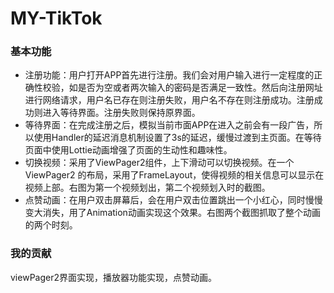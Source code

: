 # MY-TikTok
### 基本功能

+ 注册功能：用户打开APP首先进行注册。我们会对用户输入进行一定程度的正确性校验，如是否为空或者两次输入的密码是否满足一致性。然后向注册网址进行网络请求，用户名已存在则注册失败，用户名不存在则注册成功。注册成功则进入等待界面。注册失败则保持原界面。
+ 等待界面：在完成注册之后，模拟当前市面APP在进入之前会有一段广告，所以使用Handler的延迟消息机制设置了3s的延迟，缓慢过渡到主页面。在等待页面中使用Lottie动画增强了页面的生动性和趣味性。
+ 切换视频：采用了ViewPager2组件，上下滑动可以切换视频。在一个ViewPager2 的布局，采用了FrameLayout，使得视频的相关信息可以显示在视频上部。右图为第一个视频划出，第二个视频划入时的截图。
+ 点赞动画：在用户双击屏幕后，会在用户双击位置跳出一个小红心，同时慢慢变大消失，用了Animation动画实现这个效果。右图两个截图抓取了整个动画的两个时刻。

### 我的贡献

viewPager2界面实现，播放器功能实现，点赞动画。
